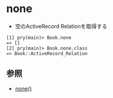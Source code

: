 # none
- 空のActiveRecord Relationを取得する

```
[1] pry(main)> Book.none
=> []
[2] pry(main)> Book.none.class
=> Book::ActiveRecord_Relation
```

## 参照
- [none()](https://api.rubyonrails.org/v7.0/classes/ActiveRecord/QueryMethods.html#method-i-none)
